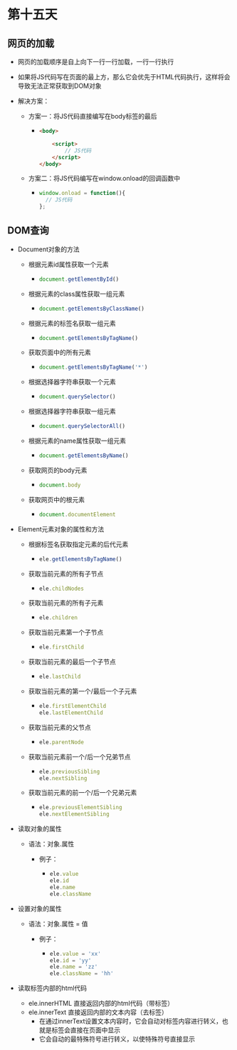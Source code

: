# 第十五天

## 网页的加载

- 网页的加载顺序是自上向下一行一行加载，一行一行执行

- 如果将JS代码写在页面的最上方，那么它会优先于HTML代码执行，这样将会导致无法正常获取到DOM对象

- 解决方案：

  - 方案一：将JS代码直接编写在body标签的最后

    - ```html
      <body>
      
          <script>
              // JS代码
          </script>
      </body>
      ```

  - 方案二：将JS代码编写在window.onload的回调函数中
  
    - ```javascript
      window.onload = function(){
      	// JS代码
      };
      ```

## DOM查询

- Document对象的方法

  - 根据元素id属性获取一个元素

    - ```javascript
      document.getElementById()
      ```

  - 根据元素的class属性获取一组元素

    - ```javascript
      document.getElementsByClassName()
      ```

  - 根据元素的标签名获取一组元素

    - ```javascript
      document.getElementsByTagName()
      ```

  - 获取页面中的所有元素

    - ```javascript
      document.getElementsByTagName('*')
      ```

  - 根据选择器字符串获取一个元素

    - ```javascript
      document.querySelector()
      ```

  - 根据选择器字符串获取一组元素

    - ```javascript
      document.querySelectorAll()
      ```

  - 根据元素的name属性获取一组元素

    - ```javascript
      document.getElementsByName()
      ```

  - 获取网页的body元素

    - ```javascript
      document.body
      ```

  - 获取网页中的根元素

    - ```javascript
      document.documentElement
      ```

- Element元素对象的属性和方法

  - 根据标签名获取指定元素的后代元素

    - ```javascript
      ele.getElementsByTagName()
      ```

  - 获取当前元素的所有子节点

    - ```javascript
      ele.childNodes
      ```

  - 获取当前元素的所有子元素

    - ```javascript
      ele.children
      ```

  - 获取当前元素第一个子节点

    - ```javascript
      ele.firstChild
      ```

  - 获取当前元素的最后一个子节点

    - ```javascript
      ele.lastChild
      ```

  - 获取当前元素的第一个/最后一个子元素

    - ```javascript
      ele.firstElementChild
      ele.lastElementChild
      ```

  - 获取当前元素的父节点

    - ```javascript
      ele.parentNode
      ```

  - 获取当前元素前一个/后一个兄弟节点

    - ```javascript
      ele.previousSibling
      ele.nextSibling
      ```

  - 获取当前元素的前一个/后一个兄弟元素

    - ```javascript
      ele.previousElementSibling
      ele.nextElementSibling
      ```

- 读取对象的属性

  - 语法：对象.属性

    - 例子：

      - ```javascript
        ele.value
        ele.id
        ele.name
        ele.className
        ```

- 设置对象的属性

  - 语法：对象.属性 = 值

    - 例子：

      - ```javascript
        ele.value = 'xx'
        ele.id = 'yy'
        ele.name = 'zz'
        ele.className = 'hh'
        ```

- 读取标签内部的html代码
  - ele.innerHTML 直接返回内部的html代码（带标签）
  - ele.innerText 直接返回内部的文本内容（去标签）
    - 在通过innerText设置文本内容时，它会自动对标签内容进行转义，也就是标签会直接在页面中显示
    - 它会自动的最特殊符号进行转义，以使特殊符号直接显示